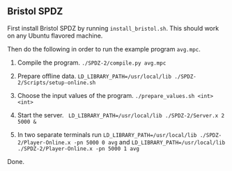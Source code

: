 ## Bristol SPDZ

First install Bristol SPDZ by running `install_bristol.sh`. This should work on any Ubuntu flavored machine.

Then do the following in order to run the example program `avg.mpc`.

1. Compile the program.
   `./SPDZ-2/compile.py avg.mpc`
   
2. Prepare offline data.
   `LD_LIBRARY_PATH=/usr/local/lib ./SPDZ-2/Scripts/setup-online.sh`

3. Choose the input values of the program.
   `./prepare_values.sh <int> <int>`

4. Start the server.
   ` LD_LIBRARY_PATH=/usr/local/lib ./SPDZ-2/Server.x 2 5000 &`

5. In two separate terminals run
   `LD_LIBRARY_PATH=/usr/local/lib ./SPDZ-2/Player-Online.x -pn 5000 0 avg`
   and
   `LD_LIBRARY_PATH=/usr/local/lib ./SPDZ-2/Player-Online.x -pn 5000 1 avg`

Done.

